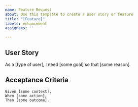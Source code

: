 ```yaml
---
name: Feature Request
about: Use this template to create a user story or feature
title: "[Feature]"
labels: enhancement
assignees: ''

---
```


## User Story
As a [type of user], I need [some goal] so that [some reason].

## Acceptance Criteria
```gherkin
Given [some context],
When [some action],
Then [some outcome].

